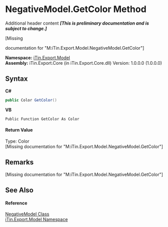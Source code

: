 # NegativeModel.GetColor Method 
Additional header content _**\[This is preliminary documentation and is subject to change.\]**_

\[Missing <summary> documentation for "M:iTin.Export.Model.NegativeModel.GetColor"\]

**Namespace:**&nbsp;<a href="ef57ffcc-e95e-b212-5a46-9aa6f5a3511f">iTin.Export.Model</a><br />**Assembly:**&nbsp;iTin.Export.Core (in iTin.Export.Core.dll) Version: 1.0.0.0 (1.0.0.0)

## Syntax

**C#**<br />
``` C#
public Color GetColor()
```

**VB**<br />
``` VB
Public Function GetColor As Color
```


#### Return Value
Type: Color<br />\[Missing <returns> documentation for "M:iTin.Export.Model.NegativeModel.GetColor"\]

## Remarks
\[Missing <remarks> documentation for "M:iTin.Export.Model.NegativeModel.GetColor"\]

## See Also


#### Reference
<a href="7cf19b2b-c589-199e-7370-da5bbd8209ab">NegativeModel Class</a><br /><a href="ef57ffcc-e95e-b212-5a46-9aa6f5a3511f">iTin.Export.Model Namespace</a><br />